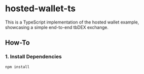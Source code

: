 # hosted-wallet-ts

This is a TypeScript implementation of the hosted wallet example, showcasing a simple end-to-end tbDEX exchange.

## How-To

### 1. Install Dependencies

```bash
npm install
```
